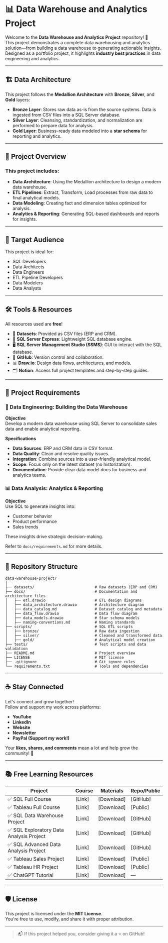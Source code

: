 
# 📊 Data Warehouse and Analytics Project

Welcome to the **Data Warehouse and Analytics Project** repository! 🚀  
This project demonstrates a complete data warehousing and analytics solution—from building a data warehouse to generating actionable insights. Designed as a portfolio project, it highlights **industry best practices** in data engineering and analytics.

---

## 🏗️ Data Architecture

This project follows the **Medallion Architecture** with **Bronze**, **Silver**, and **Gold** layers:

- **Bronze Layer**: Stores raw data as-is from the source systems. Data is ingested from CSV files into a SQL Server database.
- **Silver Layer**: Cleansing, standardization, and normalization are performed to prepare data for analysis.
- **Gold Layer**: Business-ready data modeled into a **star schema** for reporting and analytics.

---

## 📖 Project Overview

### This project includes:

- **Data Architecture**: Using the Medallion architecture to design a modern data warehouse.
- **ETL Pipelines**: Extract, Transform, Load processes from raw data to final analytical models.
- **Data Modeling**: Creating fact and dimension tables optimized for analysis.
- **Analytics & Reporting**: Generating SQL-based dashboards and reports for insights.

---

## 🎯 Target Audience

This project is ideal for:

- SQL Developers  
- Data Architects  
- Data Engineers  
- ETL Pipeline Developers  
- Data Modelers  
- Data Analysts

---

## 🛠️ Tools & Resources

All resources used are **free**!

- 📁 **Datasets**: Provided as CSV files (ERP and CRM).
- 🧠 **SQL Server Express**: Lightweight SQL database engine.
- 🖥️ **SQL Server Management Studio (SSMS)**: GUI to interact with the SQL database.
- 🔗 **GitHub**: Version control and collaboration.
- 📊 **Draw.io**: Design data flows, architectures, and models.
- 🗂️ **Notion**: Access full project templates and step-by-step guides.

---

## 🚀 Project Requirements

### 🔨 Data Engineering: Building the Data Warehouse

**Objective**  
Develop a modern data warehouse using SQL Server to consolidate sales data and enable analytical reporting.

**Specifications**  
- **Data Sources**: ERP and CRM data in CSV format.  
- **Data Quality**: Clean and resolve quality issues.  
- **Integration**: Combine sources into a user-friendly analytical model.  
- **Scope**: Focus only on the latest dataset (no historization).  
- **Documentation**: Provide clear data model docs for business and analytics teams.

### 📊 Data Analysis: Analytics & Reporting

**Objective**  
Use SQL to generate insights into:
- Customer behavior  
- Product performance  
- Sales trends  

These insights drive strategic decision-making.

Refer to `docs/requirements.md` for more details.

---

## 📂 Repository Structure

```
data-warehouse-project/
│
├── datasets/                           # Raw datasets (ERP and CRM)
├── docs/                               # Documentation and architecture files
│   ├── etl.drawio                      # ETL design diagrams
│   ├── data_architecture.drawio        # Architecture diagram
│   ├── data_catalog.md                 # Dataset catalog and metadata
│   ├── data_flow.drawio                # Data flow diagram
│   ├── data_models.drawio              # Star schema models
│   ├── naming-conventions.md           # Naming standards
├── scripts/                            # SQL ETL scripts
│   ├── bronze/                         # Raw data ingestion
│   ├── silver/                         # Cleaned and transformed data
│   ├── gold/                           # Analytical model creation
├── tests/                              # Test scripts and data validation
├── README.md                           # Project overview
├── LICENSE                             # MIT license
├── .gitignore                          # Git ignore rules
└── requirements.txt                    # Tools and dependencies
```

---

## ☕ Stay Connected

Let's connect and grow together!  
Follow and support my work across platforms:

- **YouTube**  
- **LinkedIn**  
- **Website**  
- **Newsletter**  
- **PayPal (Support my work!)**

Your **likes, shares, and comments** mean a lot and help grow the community! 🙏

---

## 📚 Free Learning Resources

| Project | Course | Materials | Repo/Public |
|--------|--------|-----------|-------------|
| ✅ SQL Full Course | [Link] | [Download] | [GitHub] |
| ✅ Tableau Full Course | [Link] | [Download] | [Public] |
| ✅ SQL Data Warehouse Project | [Link] | [Download] | [GitHub] |
| ✅ SQL Exploratory Data Analysis Project | [Link] | [Download] | [GitHub] |
| ✅ SQL Advanced Data Analysis Project | [Link] | [Download] | [GitHub] |
| ✅ Tableau Sales Project | [Link] | [Download] | [Public] |
| ✅ Tableau HR Project | [Link] | [Download] | [Public] |
| ✅ ChatGPT Tutorial | [Link] | [Download] | — |

---

## 🛡️ License

This project is licensed under the **MIT License**.  
You're free to use, modify, and share it with proper attribution.

---

> 📬 If this project helped you, consider giving it a ⭐ on GitHub!

